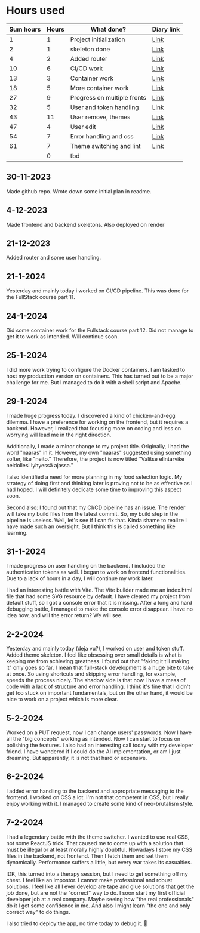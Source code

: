# Hours used

| Sum hours | Hours| What done? | Diary link |
| -------- | -------- | ------- | --------- |
| 1 | 1 | Project initialization | [Link](#30-11-2023) |
| 2 | 1 | skeleton done | [Link](#4-12-2023) |
| 4 | 2 | Added router | [Link](#21-12-2023) |
| 10 | 6 | CI/CD work | [Link](#21-1-2024) |
| 13 | 3 | Container work | [Link](#24-1-2024) |
| 18 | 5 | More container work | [Link](#25-1-2024) |
| 27 | 9 | Progress on multiple fronts | [Link](#29-1-2024) |
| 32 | 5 | User and token handling | [Link](#31-1-2024) |
| 43 | 11 | User remove, themes | [Link](#2-2-2024) |
| 47 | 4 | User edit | [Link](#5-2-2024) |
| 54 | 7 | Error handling and css | [Link](#6-2-2024) |
| 61 | 7 | Theme switching and lint | [Link](#7-2-2024) |
| | 0 | tbd | |

## 30-11-2023
Made github repo. Wrote down some initial plan in readme.

## 4-12-2023
Made frontend and backend skeletons. Also deployed on render

## 21-12-2023
Added router and some user handling. 

## 21-1-2024
Yesterday and mainly today i worked on CI/CD pipeline. This was done for the FullStack course part 11.

## 24-1-2024
Did some container work for the Fullstack course part 12. Did not manage to get it to work as intended. Will continue soon.

## 25-1-2024
I did more work trying to configure the Docker containers. I am tasked to host my production version on containers. This has turned out to be a major challenge for me. But I managed to do it with a shell script and Apache.

## 29-1-2024
I made huge progress today. I discovered a kind of chicken-and-egg dilemma. I have a preference for working on the frontend, but it requires a backend. However, I realized that focusing more on coding and less on worrying will lead me in the right direction.

Additionally, I made a minor change to my project title. Originally, I had the word "naaras" in it. However, my own "naaras" suggested using something softer, like "neito." Therefore, the project is now titled "Valitse elintarvike neidollesi lyhyessä ajassa."

I also identified a need for more planning in my food selection logic. My strategy of doing first and thinking later is proving not to be as effective as I had hoped. I will definitely dedicate some time to improving this aspect soon.

Second also: I found out that my CI/CD pipeline has an issue. The render will take my build files from the latest commit. So, my build step in the pipeline is useless. Well, let's see if I can fix that. Kinda shame to realize I have made such an oversight. But I think this is called something like learning.

## 31-1-2024
I made progress on user handling on the backend. I included the authentication tokens as well. I began to work on frontend functionalities. Due to a lack of hours in a day, I will continue my work later.

I had an interesting battle with Vite. The Vite builder made me an index.html file that had some SVG resource by default. I have cleared my project from default stuff, so I got a console error that it is missing. After a long and hard debugging battle, I managed to make the console error disappear. I have no idea how, and will the error return? We will see.

## 2-2-2024
Yesterday and mainly today (deja vu?), I worked on user and token stuff. Added theme skeleton. I feel like obsessing over small details is what is keeping me from achieving greatness. I found out that "faking it till making it" only goes so far. I mean that full-stack development is a huge bite to take at once. So using shortcuts and skipping error handling, for example, speeds the process nicely. The shadow side is that now I have a mess of code with a lack of structure and error handling. I think it's fine that I didn't get too stuck on important fundamentals, but on the other hand, it would be nice to work on a project which is more clear.

## 5-2-2024
Worked on a PUT request, now I can change users' passwords. Now I have all the "big concepts" working as intended. Now I can start to focus on polishing the features. I also had an interesting call today with my developer friend. I have wondered if I could do the AI implementation, or am I just dreaming. But apparently, it is not that hard or expensive.

## 6-2-2024
I added error handling to the backend and appropriate messaging to the frontend. I worked on CSS a lot. I'm not that competent in CSS, but I really enjoy working with it. I managed to create some kind of neo-brutalism style.

## 7-2-2024
I had a legendary battle with the theme switcher. I wanted to use real CSS, not some ReactJS trick. That caused me to come up with a solution that must be illegal or at least morally highly doubtful. Nowadays I store my CSS files in the backend, not frontend. Then I fetch them and set them dynamically. Performance suffers a little, but every war takes its casualties.

IDK, this turned into a therapy session, but I need to get something off my chest. I feel like an impostor. I cannot make professional and robust solutions. I feel like all I ever develop are tape and glue solutions that get the job done, but are not the "correct" way to do. I soon start my first official developer job at a real company. Maybe seeing how "the real professionals" do it I get some confidence in me. And also I might learn "the one and only correct way" to do things.

I also tried to deploy the app, no time today to debug it. 🙁